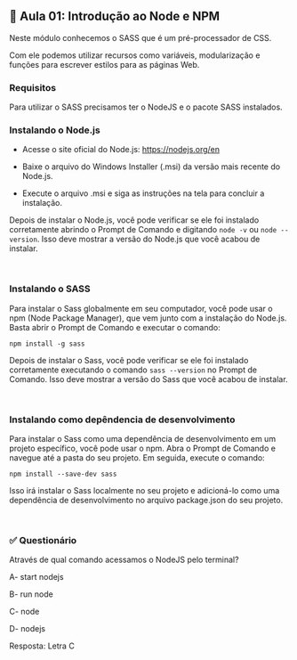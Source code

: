 ## 📝 Aula 01: Introdução ao Node e NPM
Neste módulo conhecemos o SASS que é um pré-processador de CSS.

Com ele podemos utilizar recursos como variáveis, modularização e funções para escrever estilos para as páginas Web.

### Requisitos
Para utilizar o SASS precisamos ter o NodeJS e o pacote SASS instalados.

### Instalando o Node.js
- Acesse o site oficial do Node.js: https://nodejs.org/en

- Baixe o arquivo do Windows Installer (.msi) da versão mais recente do Node.js.

- Execute o arquivo .msi e siga as instruções na tela para concluir a instalação.

Depois de instalar o Node.js, você pode verificar se ele foi instalado corretamente abrindo o Prompt de Comando e digitando ``node -v`` ou ``node --version``. Isso deve mostrar a versão do Node.js que você acabou de instalar.

<br>

### Instalando o SASS
Para instalar o Sass globalmente em seu computador, você pode usar o npm (Node Package Manager), que vem junto com a instalação do Node.js. Basta abrir o Prompt de Comando e executar o comando:
```
npm install -g sass
```

Depois de instalar o Sass, você pode verificar se ele foi instalado corretamente executando o comando ``sass --version`` no Prompt de Comando. Isso deve mostrar a versão do Sass que você acabou de instalar.

<br>

### Instalando como depêndencia de desenvolvimento
Para instalar o Sass como uma dependência de desenvolvimento em um projeto específico, você pode usar o npm. Abra o Prompt de Comando e navegue até a pasta do seu projeto. Em seguida, execute o comando:
```
npm install --save-dev sass
```

Isso irá instalar o Sass localmente no seu projeto e adicioná-lo como uma dependência de desenvolvimento no arquivo package.json do seu projeto.

<br>

### ✅ Questionário
Através de qual comando acessamos o NodeJS pelo terminal?

A- start nodejs

B- run node

C- node

D- nodejs 

Resposta: Letra C